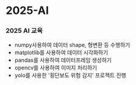 # 2025-AI
### 2025 AI 교육
- numpy사용하여 데이터 shape, 형변환 등 수행하기
- matplotlib를 사용하여 데이터 시각화하기
- pandas를 사용하여 데이터프레임 생성하기
- opencv를 사용하여 이미지 처리하기
- yolo를 사용한 '횡단보도 위험 감지' 프로젝트 진행
